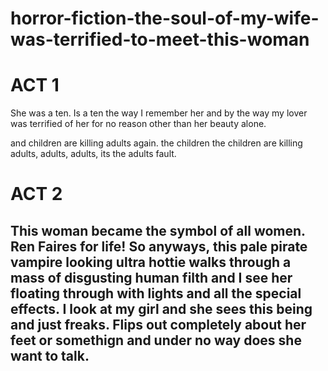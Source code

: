 # horror-fiction-the-soul-of-my-wife-was-terrified-to-meet-this-woman

# ACT 1

She was a ten. Is a ten the way I remember her and by the way my lover was terrified of her for no reason other than her beauty alone.

and children are killing adults again. the children the children are killing adults, adults, adults, its the adults fault.

# ACT 2
## This woman became the symbol of all women. Ren Faires for life! So anyways, this pale pirate vampire looking ultra hottie walks through a mass of disgusting human filth and I see her floating through with lights and all the special effects. I look at my girl and she sees this being and just freaks. Flips out completely about her feet or somethign and under no way does she want to talk.
